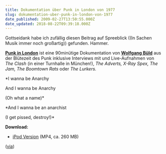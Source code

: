 ```yaml
---
title: Dokumentation über Punk in London von 1977
slug: dokumentation-uber-punk-in-london-von-1977
date_published: 2009-02-27T13:50:55.000Z
date_updated: 2018-08-22T09:39:18.000Z
---
```


Gottseidank habe ich zufällig diesen Beitrag auf Spreeblick ((In Sachen Musik immer noch großartig)) gefunden. Hammer.

**[Punk in London](http://www.imdb.com/title/tt0079763/)** ist eine 90minütige Dokumentation von **[Wolfgang Büld](http://de.wikipedia.org/wiki/Wolfgang_B%C3%BCld)** aus der Blütezeit des Punk inklusive Interviews mit und Live-Aufnahmen von *The Clash* (in einer Turnhalle in München!), *The Adverts, X-Ray Spex, The Jam, The Boomtown Rats* oder *The Lurkers.*

*I wanna be Anarchy

And I wanna be Anarchy

(Oh what a name)*

*And I wanna be an anarchist

(I get pissed, destroy!)*

**Download:**

- [iPod Version](http://vp.video.google.com/videodownload?version=0&amp;secureurl=TgAAALrYGIyQEyw14e4kMvhaQcA9-riC11ysy37SC7Oza_z5_2VQPC4uwruIEx-2i2snHVAmoXPnaLDqzpPZ_GwdzZgUQCE6gaFREcRmQSZoaCEa&amp;sigh=nIHnhyteYdlllV4BdLeukK9GwCU) (MP4, ca. 260 MB)

([via](http://www.spreeblick.com/2009/02/27/doku-punk-in-london-1977/))
